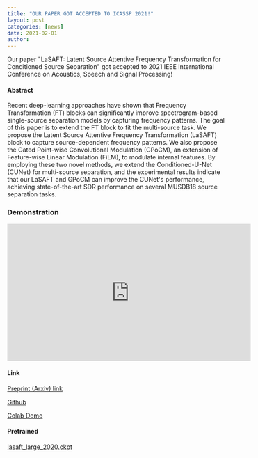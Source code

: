 ```yaml
---
title: "OUR PAPER GOT ACCEPTED TO ICASSP 2021!"
layout: post
categories: [news]
date: 2021-02-01
author:
---
```


Our paper "LaSAFT: Latent Source Attentive Frequency Transformation for Conditioned Source Separation" got accepted to 2021 IEEE International Conference on Acoustics, Speech and Signal Processing!

#### Abstract

Recent deep-learning approaches have shown that Frequency Transformation (FT) blocks can significantly improve spectrogram-based single-source separation models by capturing frequency patterns. The goal of this paper is to extend the FT block to fit the multi-source task. We propose the Latent Source Attentive Frequency Transformation (LaSAFT) block to capture source-dependent frequency patterns. We also propose the Gated Point-wise Convolutional Modulation (GPoCM), an extension of Feature-wise Linear Modulation (FiLM), to modulate internal features. By employing these two novel methods, we extend the Conditioned-U-Net (CUNet) for multi-source separation, and the experimental results indicate that our LaSAFT and GPoCM can improve the CUNet's performance, achieving state-of-the-art SDR performance on several MUSDB18 source separation tasks.

### Demonstration

<iframe width="560" height="315" src="https://www.youtube.com/embed/buWnt89kVzs?start=8" frameborder="0" allow="accelerometer; autoplay; clipboard-write; encrypted-media; gyroscope; picture-in-picture" allowfullscreen></iframe>


#### Link

[Preprint (Arxiv) link](https://arxiv.org/abs/2010.11631)

[Github](https://github.com/ws-choi/Conditioned-Source-Separation-LaSAFT)

[Colab Demo](https://colab.research.google.com/github/ws-choi/Conditioned-Source-Separation-LaSAFT/blob/main/colab_demo/LaSAFT_with_GPoCM_Stella_Jang_Example.ipynb)

#### Pretrained

[lasaft_large_2020.ckpt](http://intelligence.korea.ac.kr/assets/lasaft_large_2020.ckpt)